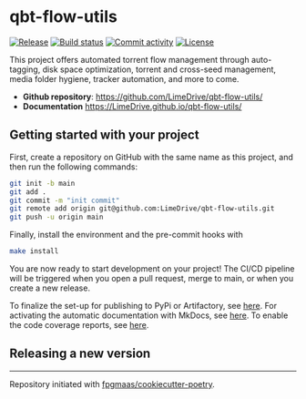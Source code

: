 # qbt-flow-utils

[![Release](https://img.shields.io/github/v/release/LimeDrive/qbt-flow-utils)](https://img.shields.io/github/v/release/LimeDrive/qbt-flow-utils)
[![Build status](https://img.shields.io/github/actions/workflow/status/LimeDrive/qbt-flow-utils/main.yml?branch=main)](https://github.com/LimeDrive/qbt-flow-utils/actions/workflows/main.yml?query=branch%3Amain)
[![Commit activity](https://img.shields.io/github/commit-activity/m/LimeDrive/qbt-flow-utils)](https://img.shields.io/github/commit-activity/m/LimeDrive/qbt-flow-utils)
[![License](https://img.shields.io/github/license/LimeDrive/qbt-flow-utils)](https://img.shields.io/github/license/LimeDrive/qbt-flow-utils)

This project offers automated torrent flow management through auto-tagging, disk space optimization, torrent and cross-seed management, media folder hygiene, tracker automation, and more to come.

- **Github repository**: <https://github.com/LimeDrive/qbt-flow-utils/>
- **Documentation** <https://LimeDrive.github.io/qbt-flow-utils/>

## Getting started with your project

First, create a repository on GitHub with the same name as this project, and then run the following commands:

``` bash
git init -b main
git add .
git commit -m "init commit"
git remote add origin git@github.com:LimeDrive/qbt-flow-utils.git
git push -u origin main
```

Finally, install the environment and the pre-commit hooks with

```bash
make install
```

You are now ready to start development on your project! The CI/CD
pipeline will be triggered when you open a pull request, merge to main,
or when you create a new release.

To finalize the set-up for publishing to PyPi or Artifactory, see
[here](https://fpgmaas.github.io/cookiecutter-poetry/features/publishing/#set-up-for-pypi).
For activating the automatic documentation with MkDocs, see
[here](https://fpgmaas.github.io/cookiecutter-poetry/features/mkdocs/#enabling-the-documentation-on-github).
To enable the code coverage reports, see [here](https://fpgmaas.github.io/cookiecutter-poetry/features/codecov/).

## Releasing a new version



---

Repository initiated with [fpgmaas/cookiecutter-poetry](https://github.com/fpgmaas/cookiecutter-poetry).
